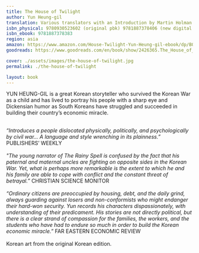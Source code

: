 ```yaml
---
title: The House of Twilight
author: Yun Heung-gil
translation: Various translators with an Introduction by Martin Holman
isbn_physical: 9780930523602 (original pbk) 9781887378406 (new digital edition)
isbn_ebook: 9781887378383
region: asia
amazon: https://www.amazon.com/House-Twilight-Yun-Heung-gil-ebook/dp/B0B9Q5L1JP/ref=tmm_kin_swatch_0?_encoding=UTF8&qid=&sr=
goodreads: https://www.goodreads.com/en/book/show/2426365.The_House_of_Twilight

cover: ./assets/images/the-house-of-twilight.jpg
permalink: ./the-house-of-twilight

layout: book
---
```

YUN HEUNG-GIL is a great Korean storyteller who survived the Korean War as a child and has lived to portray his people with a sharp eye and Dickensian humor as South Koreans have struggled and succeeded in building their country’s economic miracle.
<br><br>

*“Introduces a people dislocated physically, politically, and psychologically by civil war… A language and style wrenching in its plainness.”*     
PUBLISHERS’ WEEKLY
<br><br>
*"The young narrator of The Rainy Spell is confused by the fact that his paternal and maternal uncles are fighting on opposite sides in the Korean War. Yet, what is perhaps more remarkable is the extent to which he and his family are able to cope with conflict and the constant threat of betrayal.”*
CHRISTIAN SCIENCE MONITOR
<br><br>
*“Ordinary citizens are preoccupied by housing, debt, and the daily grind, always guarding against losers and non-conformists who might endanger their hard-won security. Yun records his characters dispassionately, with understanding of their predicament. His stories are not directly political, but there is a clear strand of compassion for the families, the workers, and the students who have had to endure so much in order to build the Korean economic miracle.”*
FAR EASTERN ECONOMIC REVIEW
<br><br>
Korean art from the original Korean edition.
